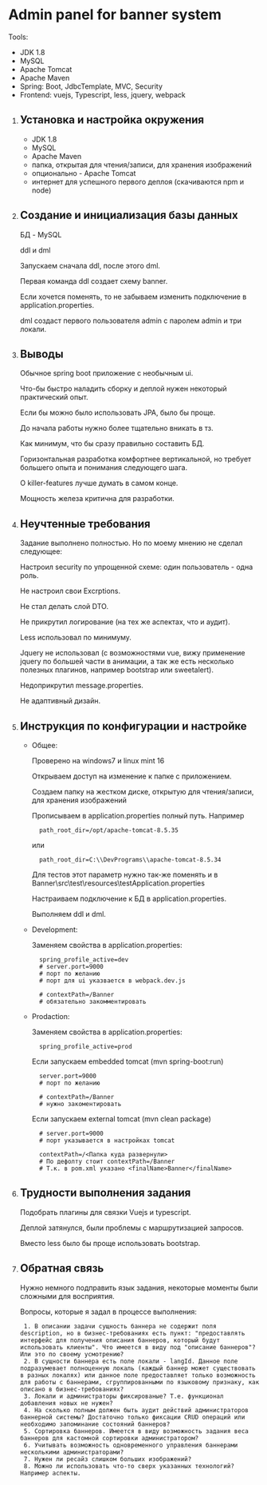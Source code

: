# Admin panel for banner system
Tools:
* JDK 1.8
* MySQL
* Apache Tomcat
* Apache Maven
* Spring: Boot, JdbcTemplate, MVC, Security
* Frontend: vuejs, Typescript, less, jquery, webpack


1. ## Установка и настройка окружения

    * JDK 1.8
    * MySQL
    * Apache Maven
    * папка, открытая для чтения/записи, для хранения изображений
    * опционально - Apache Tomcat
    * интернет для успешного первого деплоя (скачиваются npm и node)

2. ## Создание и инициализация базы данных

    БД - MySQL
    
    ddl и dml
    
    Запускаем сначала ddl, после этого dml.
    
    Первая команда ddl создает схему banner. 
    
    Если хочется поменять, то не забываем изменить подключение в application.properties.
    
    dml создаст первого пользователя admin с паролем admin и три локали.
    
3. ## Выводы
    
    Обычное spring boot приложение с необычным ui.
    
    Что-бы быстро наладить сборку и деплой нужен некоторый практический опыт.
    
    Если бы можно было использовать JPA, было бы проще.
    
    До начала работы нужно более тщательно вникать в тз. 
    
    Как минимум, что бы сразу правильно составить БД.
    
    Горизонтальная разработка комфортнее вертикальной,
     но требует большего опыта и понимания следующего шага.
     
    О killer-features лучше думать в самом конце.
    
    Мощность железа критична для разработки.
    
4. ## Неучтенные требования

    Задание выполнено полностью. Но по моему мнению не сделал следующее:

    Настроил security по упрощенной схеме: один пользователь - одна роль.
    
    Не настроил свои Excrptions.
    
    Не стал делать слой DTO.
    
    Не прикрутил логирование (на тех же аспектах, что и аудит).
    
    Less использовал по минимуму.
    
    Jquery не использовал (с возможностями vue, вижу применение jquery по большей части в анимации, а так же есть несколько полезных плагинов, например bootstrap или sweetalert).
    
    Недоприкрутил message.properties.
    
    Не адаптивный дизайн.
    
5. ## Инструкция по конфигурации и настройке

    * Общее:
        
        Проверено на windows7 и linux mint 16
        
        Открываем доступ на изменение к папке с приложением.
        
        Создаем папку на жестком диске, открытую для чтения/записи, для хранения изображений
        
        Прописываем в application.properties полный путь. Например 
        
            path_root_dir=/opt/apache-tomcat-8.5.35 
            
        или 
        
            path_root_dir=C:\\DevPrograms\\apache-tomcat-8.5.34
        
        Для тестов этот параметр нужно так-же поменять и в Banner\src\test\resources\testApplication.properties
        
        Настраиваем подключение к БД в application.properties.
        
        Выполняем ddl и dml.
        
    * Development:
    
        Заменяем свойства в application.properties:
        
            spring_profile_active=dev
            # server.port=9000
            # порт по желанию
            # порт для ui указвается в webpack.dev.js
            
            # contextPath=/Banner
            # обязательно закомментировать

    * Prodaction:
            
        Заменяем свойства в application.properties:
        
            spring_profile_active=prod
            
        Если запускаем embedded tomcat (mvn spring-boot:run)
            
            server.port=9000
            # порт по желанию
           
            # contextPath=/Banner
            # нужно закоментировать
                      
        Если запускаем external tomcat (mvn clean package)
           
            # server.port=9000
            # порт указывается в настройках tomcat
           
            contextPath=/<Папка куда развернули>
            # По дефолту стоит contextPath=/Banner
            # Т.к. в pom.xml указано <finalName>Banner</finalName>

6. ## Трудности выполнения задания
    
    Подобрать плагины для связки Vuejs и typescript.
    
    Деплой затянулся, были проблемы с маршрутизацией запросов.
    
    Вместо less было бы проще использовать bootstrap.
    
7. ## Обратная связь

    Нужно немного подправить язык задания, некоторые моменты были сложными для восприятия.
    
    Вопросы, которые я задал в процессе выполнения:
        
        1. В описании задачи сущность баннера не содержит поля description, но в бизнес-требованиях есть пункт: "предоставлять интерфейс для получения описания баннеров, который будут использовать клиенты". Что имеется в виду под "описание баннеров"? Или это по своему усмотрению?
        2. В сущности баннера есть поле локали - langId. Данное поле подразумевает полноценную локаль (каждый баннер может существовать в разных локалях) или данное поле предоставляет только возможность для работы с баннерами, сгруппированными по языковому признаку, как описано в бизнес-требованиях?
        3. Локали и администраторы фиксированые? Т.е. функционал добавления новых не нужен?
        4. На сколько полным должен быть аудит действий администраторов баннерной системы? Достаточно только фиксации CRUD операций или необходимо запоминание состояний баннеров?
        5. Сортировка баннеров. Имеется в виду возможность задания веса баннеров для кастомной сортировки администратором?
        6. Учитывать возможность одновременного управления баннерами несколькими администраторами?
        7. Нужен ли ресайз слишком больших изображений?
        8. Можно ли использовать что-то сверх указанных технологий? Например аспекты.

